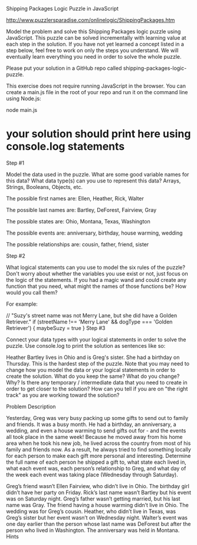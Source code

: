 Shipping Packages Logic Puzzle in JavaScript 

http://www.puzzlersparadise.com/onlinelogic/ShippingPackages.htm

Model the problem and solve this Shipping Packages logic puzzle using JavaScript. This puzzle can be solved incrementally with learning value at each step in the solution. If you have not yet learned a concept listed in a step below, feel free to work on only the steps you understand. We will eventually learn everything you need in order to solve the whole puzzle.

Please put your solution in a GitHub repo called shipping-packages-logic-puzzle.

This exercise does not require running JavaScript in the browser. You can create a main.js file in the root of your repo and run it on the command line using Node.js:

node main.js
# your solution should print here using console.log statements
Step #1

Model the data used in the puzzle. What are some good variable names for this data? What data type(s) can you use to represent this data? Arrays, Strings, Booleans, Objects, etc.

The possible first names are: Ellen, Heather, Rick, Walter

The possible last names are: Bartley, DeForest, Fairview, Gray

The possible states are: Ohio, Montana, Texas, Washington

The possible events are: anniversary, birthday, house warming, wedding

The possible relationships are: cousin, father, friend, sister

Step #2

What logical statements can you use to model the six rules of the puzzle? Don't worry about whether the variables you use exist or not, just focus on the logic of the statements. If you had a magic wand and could create any function that you need, what might the names of those functions be? How would you call them?

For example:

// "Suzy's street name was not Merry Lane, but she did have a Golden Retriever."
if (streetName !== 'Merry Lane' && dogType === 'Golden Retriever') {
  maybeSuzy = true
}
Step #3

Connect your data types with your logical statements in order to solve the puzzle. Use console.log to print the solution as sentences like so:

Heather Bartley lives in Ohio and is Greg's sister. She had a birthday on Thursday.
This is the hardest step of the puzzle. Note that you may need to change how you model the data or your logical statements in order to create the solution. What do you keep the same? What do you change? Why? Is there any temporary / intermediate data that you need to create in order to get closer to the solution? How can you tell if you are on "the right track" as you are working toward the solution?

Problem Description

Yesterday, Greg was very busy packing up some gifts to send out to family and friends. It was a busy month. He had a birthday, an anniversary, a wedding, and even a house warming to send gifts out for - and the events all took place in the same week! Because he moved away from his home area when he took his new job, he lived across the country from most of his family and friends now. As a result, he always tried to find something locally for each person to make each gift more personal and interesting. Determine the full name of each person he shipped a gift to, what state each lived in, what each event was, each person’s relationship to Greg, and what day of the week each event was taking place (Wednesday through Saturday).

Greg’s friend wasn’t Ellen Fairview, who didn’t live in Ohio. The birthday girl didn’t have her party on Friday.
Rick’s last name wasn’t Bartley but his event was on Saturday night.
Greg’s father wasn’t getting married, but his last name was Gray.
The friend having a house warming didn’t live in Ohio.
The wedding was for Greg’s cousin. Heather, who didn’t live in Texas, was Greg’s sister but her event wasn’t on Wednesday night.
Walter’s event was one day earlier than the person whose last name was DeForest but after the person who lived in Washington. The anniversary was held in Montana.
Hints

